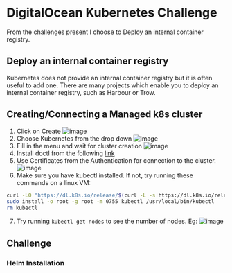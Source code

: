 # DigitalOcean Kubernetes Challenge

From the challenges present I choose to Deploy an internal container registry.

## Deploy an internal container registry
Kubernetes does not provide an internal container registry but it is often useful to add one. There are many projects which enable you to deploy an internal container registry, such as Harbour or Trow. 

## Creating/Connecting a Managed k8s cluster

1. Click on Create
  ![image](https://user-images.githubusercontent.com/67012359/146408092-0b26dcd4-060c-4276-8810-6d5e3f9e7ed6.png)
2. Choose Kubernetes from the drop down 
  ![image](https://user-images.githubusercontent.com/67012359/146408456-0175f628-5994-4889-a99e-32c25ac1ca8c.png)
3. Fill in the menu and wait for cluster creation
  ![image](https://user-images.githubusercontent.com/67012359/146408603-c47d683f-e767-41b8-884e-47340ca25876.png)
4. Install doctl from the following [link](https://docs.digitalocean.com/reference/doctl/how-to/install/)
5. Use Certificates from the Authentication for connection to the cluster. 
  ![image](https://user-images.githubusercontent.com/67012359/146408986-c8c71c0d-624c-4034-aeff-d45ddda4e51b.png)
6. Make sure you have kubectl installed. If not, try running these commands on a linux VM:
```bash
curl -LO "https://dl.k8s.io/release/$(curl -L -s https://dl.k8s.io/release/stable.txt)/bin/linux/amd64/kubectl"
sudo install -o root -g root -m 0755 kubectl /usr/local/bin/kubectl
rm kubectl
```
7. Try running `kubectl get nodes` to see the number of nodes. Eg: 
  ![image](https://user-images.githubusercontent.com/67012359/146409442-af33e8dd-b828-4ce4-93ca-2edd1ed5a1a0.png)

## Challenge 

### Helm Installation 
